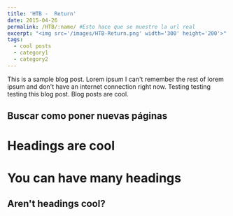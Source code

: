 ```yaml
---
title: 'HTB -  Return'
date: 2015-04-26
permalink: /HTB/:name/ #Esto hace que se muestre la url real
excerpt: "<img src='/images/HTB-Return.png' width='300' height='200'>"
tags:
  - cool posts
  - category1
  - category2
---
```


This is a sample blog post. Lorem ipsum I can't remember the rest of lorem ipsum and don't have an internet connection right now. Testing testing testing this blog post. Blog posts are cool.

## Buscar como poner nuevas páginas 

Headings are cool
======

You can have many headings
======

Aren't headings cool?
------
